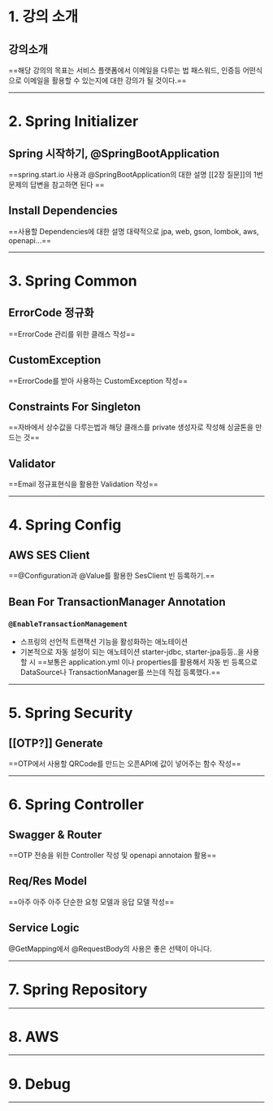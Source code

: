# 1. 강의 소개
## 강의소개
==해당 강의의 목표는 서비스 플랫폼에서 이메일을 다루는 법 패스워드, 인증등 어떤식으로 이메일을 활용할 수 있는지에 대한 강의가 될 것이다.==
****
# 2. Spring Initializer
## Spring 시작하기, @SpringBootApplication
==spring.start.io 사용과 @SpringBootApplication의 대한 설명 [[2장 질문]]의 1번 문제의 답변을 참고하면 된다 ==
## Install Dependencies
==사용할 Dependencies에 대한 설명 대략적으로 jpa, web, gson, lombok, aws, openapi...==
****
# 3. Spring Common
## ErrorCode 정규화
==ErrorCode 관리를 위한 클래스 작성==
## CustomException
==ErrorCode를 받아 사용하는 CustomException 작성==
## Constraints For Singleton
==자바에서 상수값을 다루는법과 해당 클래스를 private 생성자로 작성해 싱글톤을 만드는 것==
## Validator
==Email 정규표현식을 활용한 Validation 작성==

****
# 4. Spring Config
## AWS SES Client
==@Configuration과 @Value를 활용한 SesClient 빈 등록하기.==
## Bean For TransactionManager Annotation
### `@EnableTransactionManagement`
- 스프링의 선언적 트랜잭션 기능을 활성화하는 애노테이션
- 기본적으로 자동 설정이 되는 애노테이션 starter-jdbc, starter-jpa등등..을 사용할 시
==보통은 application.yml 이나 properties를 활용해서 자동 빈 등록으로 DataSource나 TransactionManager를 쓰는데 직접 등록했다.==

****
# 5. Spring Security
## [[OTP?]] Generate
==OTP에서 사용할 QRCode를 만드는 오픈API에 값이 넣어주는 함수 작성==

****
# 6. Spring Controller
## Swagger & Router
==OTP 전송을 위한 Controller 작성 및 openapi annotaion 활용==
## Req/Res Model
==아주 아주 아주 단순한 요청 모델과 응답 모델 작성==
## Service Logic
@GetMapping에서 @RequestBody의 사용은 좋은 선택이 아니다.


****
# 7. Spring Repository

****
# 8. AWS

****
# 9. Debug

****